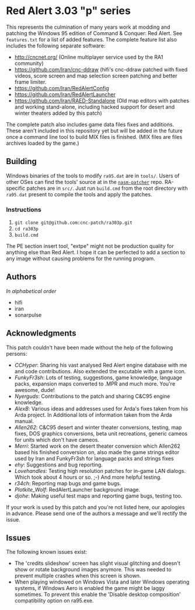 Red Alert 3.03 "p" series
================================================================================

This represents the culmination of many years work at modding and patching the
Windows 95 edition of Command & Conquer: Red Alert. See `features.txt` for a
list of added features. The complete feature list also includes the following
separate software:

 - http://cncnet.org/ (Online multiplayer service used by the RA1 community)
 - https://github.com/Iran/cnc-ddraw (hifi's cnc-ddraw patched with fixed videos,
   score screen and map selection screen patching and better frame limiter.
 - https://github.com/Iran/RedAlertConfig
 - https://github.com/Iran/RedAlertLauncher
 - https://github.com/Iran/RAED-Standalone (Old map editors with patches and
   working stand-alone, including hacked support for desert and winter theaters
   added by this patch)

The complete patch also includes game data files fixes and additions. These aren't
included in this repository yet but will be added in the future once a command
line tool to build MIX files is finished. (MIX files are files archives loaded
by the game.)

Building
--------------------------------------------------------------------------------

Windows binaries of the tools to modify `ra95.dat` are in `tools/`. Users of
other OSes can find the tools' source at in the
[`nasm-patcher`](https://github.com/cnc-patch/nasm-patcher) repo.  RA-specific
patches are in `src/`. Just run `build.cmd` from the root directory with
`ra95.dat` present to compile the tools and apply the patches.

### Instructions

1. `git clone git@github.com:cnc-patch/ra303p.git`
2. `cd ra303p`
3. `build.cmd`

The PE section insert tool, "extpe" might not be production quality for anything
else than Red Alert. I hope it can be perfected to add a section to any image
without causing problems for the running program.

Authors
--------------------------------------------------------------------------------

*In alphabetical order*

 - hifi
 - iran
 - sonarpulse

Acknowledgments
--------------------------------------------------------------------------------

This patch couldn't have been made without the help of the following persons:

 - *CCHyper*: Sharing his vast analysed Red Alert engine database with me and
   code contributions.  Also extended the excutable with a game icon.
 - *FunkyFr3sh*: Lots of testing, suggestions, game knowledge, language packs,
   expansion maps converted to .MPR and much more. You're awesome, dude!
 - *Nyerguds*: Contributions to the patch and sharing C&C95 engine knowledge.
 - *AlexB*: Various ideas and addresses used for Arda's fixes taken from his
   Arda project. In Additional lots of information taken from the Arda manual.
 - *Allen262*: C&C95 desert and winter theater conversions, testing, map fixes,
   DOS graphics conversions, beta unit recreations, generic cameos for units
   which don't have cameos.
 - *Merri*: Started work on the desert theater conversion which Allen262
   based his finished conversion on, also made the game strings editor used
   by Iran and FunkyFr3sh for language packs and strings fixes
 - *ehy*: Suggestions and bug reporting.
 - *Lovehandles*: Testing high resolution patches for in-game LAN dialogs.
   Which took about 4 hours or so. ;-) And more helpful testing.
 - *r34ch*: Reporting map bugs and game bugs.
 - *Plotkite_Wolf*: RedAlertLauncher background image.
 - *djohe*: Making useful test maps and reporting game bugs, testing too.

If your work is used by this patch and you're not listed here, our apologies in
advance. Please send one of the authors a message and we'll rectify the issue.

Issues
--------------------------------------------------------------------------------

The following known issues exist:

 - The 'credits slideshow' screen has slight visual glitching and doesn't show or
   rotate background images anymore. This was needed to prevent multiple crashes
   when this screen is shown.
 - When playing windowed on Windows Vista and later Windows operating systems, if
   Windows Aero is enabled the game might be laggy sometimes. To prevent this enable
   the 'Disable desktop composition' compatibility option on ra95.exe.
